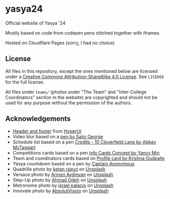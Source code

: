 # yasya24

Official website of Yasya '24

Mostly based on code from codepen pens stitched together with iframes.

Hosted on Cloudflare Pages (sorry, I had no choice)

## License

All files in this repository, except the ones mentioned below are licensed
under a [Creative Commons Attribution-ShareAlike 4.0
License][cc-by-sa-4.0]. See `LICENSE` for the full license.

All files under `teams/` (photos under "The Team" and "Inter-College
Coordinators" section in the website) are copyrighted and should not be
used for any purpose without the permission of the authors.

## Acknowledgements

- [Header and footer](https://www.hyperui.dev/components/marketing/footers) from [HyperUI](https://www.hyperui.dev/components/marketing/footers)
- Video blur based on a [pen by Saijo George](https://codepen.io/SaijoGeorge/pen/bVYOMw "CodePen")
- Schedule list based on a pen [Credits - 10 Cloverfield Lane by Abbey McTaggart](https://codepen.io/amctagg1/pen/MJjbBg "CodePen")
- Competitions cards based on a pen [Info Cards Concept by Yancy Min](https://codepen.io/yancy/pen/gBLLxz "CodePen")
- Team and coordinators cards based on [Profile card by Krishna Gudpalle](https://tailwindflex.com/@krishna/profile-card "TailwindFlex")
- Yasya countdown based on a pen by [Captain Anonymous](https://codepen.io/anon/pen/LpzXPL/ "CodePen")
- Quadrille photo by [ketan rajput](https://unsplash.com/@ketan_rajput?utm_content=creditCopyText&utm_medium=referral&utm_source=unsplash) on [Unsplash](https://unsplash.com/photos/four-women-dancing-grayscale-photography-n-g7dgwNZg4?utm_content=creditCopyText&utm_medium=referral&utm_source=unsplash)
- Versace photo by [Armen Aydinyan](https://unsplash.com/@mumble57?utm_content=creditCopyText&utm_medium=referral&utm_source=unsplash) on [Unsplash](https://unsplash.com/photos/group-of-women-in-blue-and-pink-traditional-dresses-bhJfx7t4QUA?utm_content=creditCopyText&utm_medium=referral&utm_source=unsplash)
- Step-Up photo by [Ahmad Odeh](https://unsplash.com/@aoddeh?utm_content=creditCopyText&utm_medium=referral&utm_source=unsplash) on [Unsplash](https://unsplash.com/photos/a-couple-of-people-that-are-dancing-on-a-stage-KHipnBn7sdY?utm_content=creditCopyText&utm_medium=referral&utm_source=unsplash)
- Metronome photo by [israel palacio](https://unsplash.com/@othentikisra?utm_content=creditCopyText&utm_medium=referral&utm_source=unsplash) on [Unsplash](https://unsplash.com/photos/bokeh-photography-of-condenser-microphone-Y20JJ_ddy9M?utm_content=creditCopyText&utm_medium=referral&utm_source=unsplash)
- Innovate photo by [AbsolutVision](https://unsplash.com/@alterego_swiss?utm_content=creditCopyText&utm_medium=referral&utm_source=unsplash) on [Unsplash](https://unsplash.com/photos/photo-of-bulb-artwork-82TpEld0_e4?utm_content=creditCopyText&utm_medium=referral&utm_source=unsplash)


[cc-by-sa-4.0]: https://creativecommons.org/licenses/by-sa/4.0/
